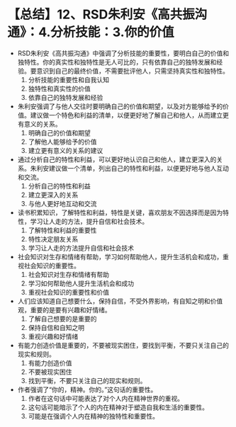 # 【总结】12、RSD朱利安《高共振沟通》：4.分析技能：3.你的价值

-   RSD朱利安《高共振沟通》中强调了分析技能的重要性，要明白自己的价值和独特性。你的真实性和独特性是无人可比的，只有依靠自己的独特发展和经验。要意识到自己的最终价值，不需要批评他人，只需坚持真实性和独特性。
    1.  分析技能的重要性和自我认知
    2.  独特性和真实性的价值
    3.  依靠自己的独特发展和经验
-   朱利安强调了与他人交往时要明确自己的价值和期望，以及对方能够给予的价值。建议做一个特色和利益的清单，以便更好地了解自己和他人，从而建立更有意义的关系。
    1.  明确自己的价值和期望
    2.  了解他人能够给予的价值
    3.  建立更有意义的关系的建议
-   通过分析自己的特性和利益，可以更好地认识自己和他人，建立更深入的关系。朱利安建议做一个清单，列出自己的特性和利益，以便更好地与他人互动和交流。
    1.  分析自己的特性和利益
    2.  建立更深入的关系
    3.  与他人更好地互动和交流
-   读书积累知识，了解特性和利益，特性是关键，喜欢朋友不因选择而是因为特性，学习让人走的方法，提升自信和社会技术。
    1.  了解特性和利益的重要性
    2.  特性决定朋友关系
    3.  学习让人走的方法提升自信和社会技术
-   社会知识对生存和情绪有帮助，学习如何帮助他人，提升生活机会和成功，重视社会知识的重要性。
    1.  社会知识对生存和情绪有帮助
    2.  学习如何帮助他人提升生活机会和成功
    3.  重视社会知识的重要性和价值
-   人们应该知道自己想要什么，保持自信，不受外界影响，有自知之明和价值观，重要的是要有兴趣和好情绪。
    1.  了解自己想要的是重要的
    2.  保持自信和自知之明
    3.  重视兴趣和好情绪
-   有能力创造价值是重要的，不要被现实困住，要找到平衡，不要只关注自己的现实和规则。
    1.  有能力创造价值
    2.  不要被现实困住
    3.  找到平衡，不要只关注自己的现实和规则。
-   作者强调了“你的，精神。你的。”这句话的重要性。
    1.  作者在这句话中可能表达了对个人内在精神世界的重视。
    2.  这句话可能暗示了个人的内在精神对于塑造自我和生活的重要性。
    3.  可能是在强调个人内在精神的独特性和重要性。
